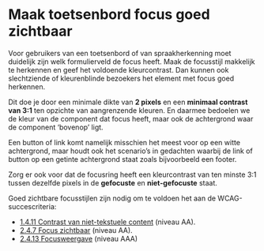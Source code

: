 <!-- @license CC0-1.0 -->

# Maak toetsenbord focus goed zichtbaar

Voor gebruikers van een toetsenbord of van spraakherkenning moet duidelijk zijn welk formulierveld de focus heeft. Maak de focusstijl makkelijk te herkennen en geef het voldoende kleurcontrast. Dan kunnen ook slechtziende of kleurenblinde bezoekers het element met focus goed herkennen.

Dit doe je door een minimale dikte van **2 pixels** en een **minimaal contrast van 3:1** ten opzichte van aangrenzende kleuren. En daarmee bedoelen we de kleur van de component dat focus heeft, maar ook de achtergrond waar de component ‘bovenop’ ligt.

Een button of link komt namelijk misschien het meest voor op een witte achtergrond, maar houdt ook het scenario’s in gedachten waarbij de link of button op een getinte achtergrond staat zoals bijvoorbeeld een footer.

Zorg er ook voor dat de focusring heeft een kleurcontrast van ten minste 3:1 tussen dezelfde pixels in de **gefocuste** en **niet-gefocuste** staat.

Goed zichtbare focusstijlen zijn nodig om te voldoen het aan de WCAG-succescriteria:

- [1.4.11 Contrast van niet-tekstuele content](/wcag/1.4.11) (niveau AA).
- [2.4.7 Focus zichtbaar](/wcag/2.4.7/) (niveau AA).
- [2.4.13 Focusweergave](/wcag/2.4.13) (niveau AAA)
